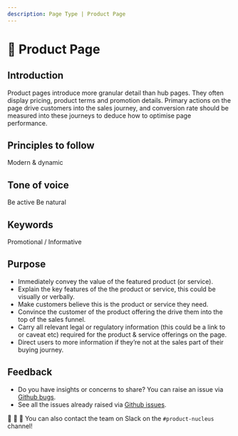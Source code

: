 ```yaml
---
description: Page Type | Product Page
---
```


# 📒 Product Page

## Introduction

Product pages introduce more granular detail than hub pages. They often display pricing, product terms and promotion details. Primary actions on the page drive customers into the sales journey, and conversion rate should be measured into these journeys to deduce how to optimise page performance.

## Principles to follow

Modern & dynamic

## Tone of voice

Be active Be natural

## Keywords

Promotional / Informative

## Purpose

- Immediately convey the value of the featured product (or service).
- Explain the key features of the the product or service, this could be visually or verbally.
- Make customers believe this is the product or service they need.
- Convince the customer of the product offering the drive them into the top of the sales funnel.
- Carry all relevant legal or regulatory information (this could be a link to or caveat etc) required for the product & service offerings on the page.
- Direct users to more information if they’re not at the sales part of their buying journey.

## Feedback

* Do you have insights or concerns to share? You can raise an issue via [Github bugs](https://github.com/ConnectedHomes/nucleus/issues/new?assignees=&labels=Bug&template=a--bug-report.md&title=[bug]%20[page-type-product]).
* See all the issues already raised via [Github issues](https://github.com/connectedHomes/nucleus/issues?utf8=%E2%9C%93&q=is%3Aopen+is%3Aissue+label%3ABug+[page-type-product]).

💩 🎉 🦄 You can also contact the team on Slack on the `#product-nucleus` channel!
